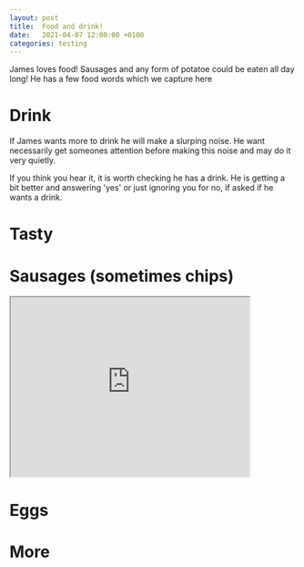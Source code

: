 ```yaml
---
layout: post
title:  Food and drink!
date:   2021-04-07 12:00:00 +0100
categories: testing
---
```

James loves food! Sausages and any form of potatoe could be eaten all day long! He has a few food words which we capture here

# Drink

If James wants more to drink he will make a slurping noise. He want necessarily get someones attention before making this noise and may do it very quietly. 

If you think you hear it, it is worth checking he has a drink. He is getting a bit better and answering 'yes' or just ignoring you for no, if asked if he wants a drink. 

# Tasty 

# Sausages (sometimes chips)



<iframe width="420" height="315"
src="https://www.youtube.com/embed/YbowzotBlbk&loop=1">
</iframe>



# Eggs

# More